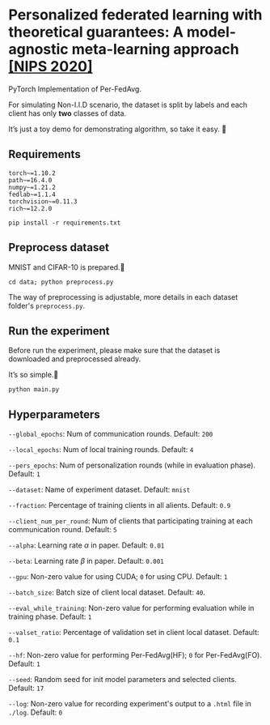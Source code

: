 # Personalized federated learning with theoretical guarantees: A model-agnostic meta-learning approach [[NIPS 2020]](https://proceedings.neurips.cc/paper/2020/hash/24389bfe4fe2eba8bf9aa9203a44cdad-Abstract.html)

PyTorch Implementation of Per-FedAvg.

For simulating Non-I.I.D scenario, the dataset is split by labels and each client has only **two** classes of data.

It’s just a toy demo for demonstrating algorithm, so take it easy. 🤣

## Requirements
```
torch~=1.10.2
path~=16.4.0
numpy~=1.21.2
fedlab~=1.1.4
torchvision~=0.11.3
rich~=12.2.0
```
```
pip install -r requirements.txt
```
## Preprocess dataset

MNIST and CIFAR-10 is prepared.🌟

```
cd data; python preprocess.py
```

The way of preprocessing is adjustable, more details in each dataset folder's `preprocess.py`.



## Run the experiment

Before run the experiment, please make sure that the dataset is downloaded and preprocessed already.

It’s so simple.🤪 

```
python main.py
```



## Hyperparameters

`--global_epochs`: Num of communication rounds. Default: `200`

`--local_epochs`: Num of local training rounds. Default: `4`

`--pers_epochs`: Num of personalization rounds (while in evaluation phase). Default: `1`

`--dataset`: Name of experiment dataset. Default: `mnist`

`--fraction`: Percentage of training clients in all alients. Default: `0.9`

`--client_num_per_round`: Num of clients that participating training at each communication round. Default: `5`

`--alpha`: Learning rate $\alpha$ in paper. Default: `0.01`

`--beta`: Learning rate $\beta$ in paper. Default: `0.001`

`--gpu`: Non-zero value for using CUDA; `0` for using CPU. Default: `1`

`--batch_size`: Batch size of client local dataset. Default: `40`.

`--eval_while_training`: Non-zero value for performing evaluation while in training phase. Default: `1`

`--valset_ratio`: Percentage of validation set in client local dataset. Default: `0.1`

`--hf`: Non-zero value for performing Per-FedAvg(HF); `0` for Per-FedAvg(FO). Default: `1`

`--seed`: Random seed for init model parameters and selected clients. Default: `17`

`--log`: Non-zero value for recording experiment's output to a `.html` file in `./log`. Default: `0`

